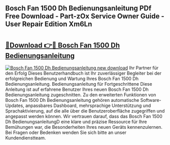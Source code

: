 ## Bosch Fan 1500 Dh Bedienungsanleitung PDf Free Download - Part-zOx Service Owner Guide - User Repair Edition Xm6Ln

# <h2><a href="http://df5d9wa.blite.top/?on=Bosch+Fan+1500+Dh+Bedienungsanleitung">🔗Download 👉🔴 Bosch Fan 1500 Dh Bedienungsanleitung</a></h2>

[![Bosch Fan 1500 Dh Bedienungsanleitung new download](https://i.imgur.com/lujVjoI.png)](http://df5d9wa.blite.top/?on=Bosch+Fan+1500+Dh+Bedienungsanleitung)
Ihr Partner für den Erfolg Dieses Benutzerhandbuch ist Ihr zuverlässiger Begleiter bei der erfolgreichen Bedienung und Wartung Ihres Bosch Fan 1500 Dh Bedienungsanleitung. Bedienungsanleitung für Fortgeschrittene Diese Anleitung ist auf erfahrene Benutzer Ihres neuen Bosch Fan 1500 Dh Bedienungsanleitung zugeschnitten. Zu den erweiterten Funktionen von Bosch Fan 1500 Dh Bedienungsanleitung gehören automatische Software-Updates, anpassbares Dashboard, mehrsprachige Unterstützung und Sprachaktivierung, auf die alle über die Benutzeroberfläche zugegriffen und angepasst werden können. Wir vertrauen darauf, dass das Bosch Fan 1500 Dh BedienungsanleitungD eine klare und präzise Ressource für Ihre Bemühungen war, die Besonderheiten Ihres neuen Geräts kennenzulernen. Bei Fragen oder Bedenken wenden Sie sich bitte an unser Kundendienstteam.
